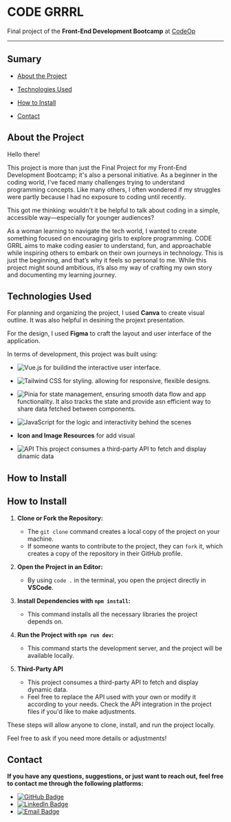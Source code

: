 # CODE GRRRL

Final project of the  **Front-End Development Bootcamp** at [CodeOp](https://codeop.tech/) 

---
## Sumary 

- [About the Project](#about-the-project)

- [Technologies Used](#technologies-used)

- [How to Install](#how-to-install)

- [Contact](#contact)

## About the Project

Hello there!

This project is more than just the Final Project for my Front-End Development Bootcamp; it's also a personal initiative. As a beginner in the coding world, I've faced many challenges trying to understand programming concepts. Like many others, I often wondered if my struggles were partly because I had no exposure to coding until recently.

This got me thinking: wouldn't it be helpful to talk about coding in a simple, accessible way—especially for younger audiences?

As a woman learning to navigate the tech world, I wanted to create something focused on encouraging girls to explore programming. CODE GRRL aims to make coding easier to understand, fun, and approachable while inspiring others to embark on their own journeys in technology.
This is just the beginning, and that’s why it feels so personal to me. While this project might sound ambitious, it’s also my way of crafting my own story and documenting my learning journey.

## Technologies Used

For planning and organizing the project, I used **Canva** to create visual outline. It was also helpful in desining the projext presentation.

For the design, I used **Figma** to craft the layout and user interface of the application.

In terms of development, this project was built using:

- ![Vue.js](https://img.shields.io/badge/Vue.js-%2335495e?style=flat&logo=vue.js&logoColor=white)
 for buildind the interactive user interface.

- ![Tailwind CSS](https://img.shields.io/badge/Tailwind%20CSS-%2338B2AC?style=flat&logo=tailwind-css&logoColor=white)
 for styling. allowing for responsive, flexible designs.

- ![Pinia](https://img.shields.io/badge/Pinia-%2338A1F9?style=flat&logo=vue.js&logoColor=white)
 for state management, ensuring smooth data flow and app functionality. It also tracks the state and provide asn efficient way to share data fetched between components.

- ![JavaScript](https://img.shields.io/badge/JavaScript-%23F7DF1E?style=flat&logo=javascript&logoColor=black)
 for the logic and interactivity behind the scenes

- **Icon and Image Resources** for add visual 

- ![API](https://img.shields.io/badge/API-Enabled-brightgreen) This project consumes a third-party API to fetch and display dinamic data



## How to Install


## How to Install

1. **Clone or Fork the Repository:**  
   - The `git clone` command creates a local copy of the project on your machine.  
   - If someone wants to contribute to the project, they can `fork` it, which creates a copy of the repository in their GitHub profile.

2. **Open the Project in an Editor:**  
   - By using `code .` in the terminal, you open the project directly in **VSCode**.

3. **Install Dependencies with `npm install`:**  
   - This command installs all the necessary libraries the project depends on.

4. **Run the Project with `npm run dev`:**  
   - This command starts the development server, and the project will be available locally.

5. **Third-Party API**  
   - This project consumes a third-party API to fetch and display dynamic data.  
   - Feel free to replace the API used with your own or modify it according to your needs. Check the API integration in the project files if you'd like to make adjustments.

These steps will allow anyone to clone, install, and run the project locally.

Feel free to ask if you need more details or adjustments!

## Contact

**If you have any questions, suggestions, or just want to reach out, feel free to contact me through the following platforms:**


- [![GitHub Badge](https://img.shields.io/badge/GitHub-000000?style=for-the-badge&logo=github&logoColor=white)](https://github.com/IsadoraMatias)
-  [![LinkedIn Badge](https://img.shields.io/badge/LinkedIn-0077B5?style=for-the-badge&logo=linkedin&logoColor=white)](https://www.linkedin.com/in/isadoramatias/)
- [![Email Badge](https://img.shields.io/badge/Email-D14836?style=for-the-badge&logo=gmail&logoColor=white)](mailto:izzadora@outlook.com)



